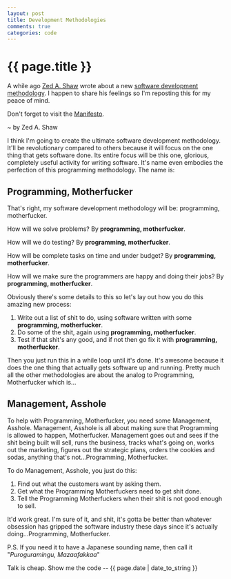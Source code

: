 ```yaml
---
layout: post
title: Development Methodologies
comments: true
categories: code
---
```


{{ page.title }}
================
A while ago [Zed A. Shaw][zas] wrote about a new [software development methodology][sdm].
I happen to share his feelings so I'm reposting this for my peace of mind.

Don't forget to visit the [Manifesto][pm].

<p class="meta">~ by Zed A. Shaw</p>

I think I'm going to create the ultimate software development methodology.
It'll be revolutionary compared to others because
it will focus on the one thing that gets software done.
Its entire focus will be this one, glorious, completely useful activity for writing software.
It's name even embodies the perfection of this programming methodology. The name is:

Programming, Motherfucker
-------------------------
That's right, my software development methodology will be: programming, motherfucker.

How will we solve problems? By **programming, motherfucker**.

How will we do testing? By **programming, motherfucker**.

How will be complete tasks on time and under budget? By **programming, motherfucker**.

How will we make sure the programmers are happy and doing their jobs? By **programming, motherfucker**.

Obviously there's some details to this so let's lay out how you do this amazing new process:

1. Write out a list of shit to do, using software written with some **programming, motherfucker**.
2. Do some of the shit, again using **programming, motherfucker**.
3. Test if that shit's any good, and if not then go fix it with **programming, motherfucker**.

Then you just run this in a while loop until it's done.
It's awesome because it does the one thing that actually gets software up and running.
Pretty much all the other methodologies are about the analog to Programming, Motherfucker which is...

Management, Asshole
-------------------

To help with Programming, Motherfucker, you need some Management, Asshole.
Management, Asshole is all about making sure that Programming is allowed to happen, Motherfucker.
Management goes out and sees if the shit being built will sell, runs the business,
tracks what's going on, works out the marketing, figures out the strategic plans,
orders the cookies and sodas, anything that's not...Programming, Motherfucker.

To do Management, Asshole, you just do this:

1. Find out what the customers want by asking them.
2. Get what the Programming Motherfuckers need to get shit done.
3. Tell the Programming Motherfuckers when their shit is not good enough to sell.

It'd work great. I'm sure of it, and shit, it's gotta be better than whatever obsession
has gripped the software industry these days since it's actually doing...Programming, Motherfucker.

P.S. If you need it to have a Japanese sounding name, then call it "*Puroguramingu, Mazaafakkaa*"

<p class="meta">Talk is cheap. Show me the code -- {{ page.date | date_to_string }}</p>

[zas]: http://zedshaw.com/
[sdm]: http://en.wikipedia.org/wiki/Software_development_methodology
[pm]: http://programming-motherfucker.com/
